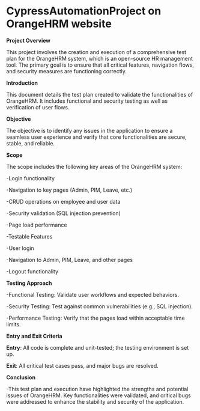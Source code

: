 ﻿# CypressAutomationProject on OrangeHRM website

**Project Overview**

This project involves the creation and execution of a comprehensive test plan for the OrangeHRM system, which is an open-source HR management tool. The primary goal is to ensure that all critical features, navigation flows, and security measures are functioning correctly.

**Introduction**

This document details the test plan created to validate the functionalities of OrangeHRM. It includes functional and security testing as well as verification of user flows.

**Objective**

The objective is to identify any issues in the application to ensure a seamless user experience and verify that core functionalities are secure, stable, and reliable.

**Scope**

The scope includes the following key areas of the OrangeHRM system:

-Login functionality

-Navigation to key pages (Admin, PIM, Leave, etc.)

-CRUD operations on employee and user data

-Security validation (SQL injection prevention)

-Page load performance

-Testable Features

-User login

-Navigation to Admin, PIM, Leave, and other pages

-Logout functionality

**Testing Approach**

-Functional Testing: Validate user workflows and expected behaviors.

-Security Testing: Test against common vulnerabilities (e.g., SQL injection).

-Performance Testing: Verify that the pages load within acceptable time limits.


**Entry and Exit Criteria**

**Entry**: All code is complete and unit-tested; the testing environment is set up.

**Exit**: All critical test cases pass, and major bugs are resolved.


**Conclusion**

-This test plan and execution have highlighted the strengths and potential issues of OrangeHRM. Key functionalities were validated, and critical bugs were addressed to enhance the stability and security of the application.
